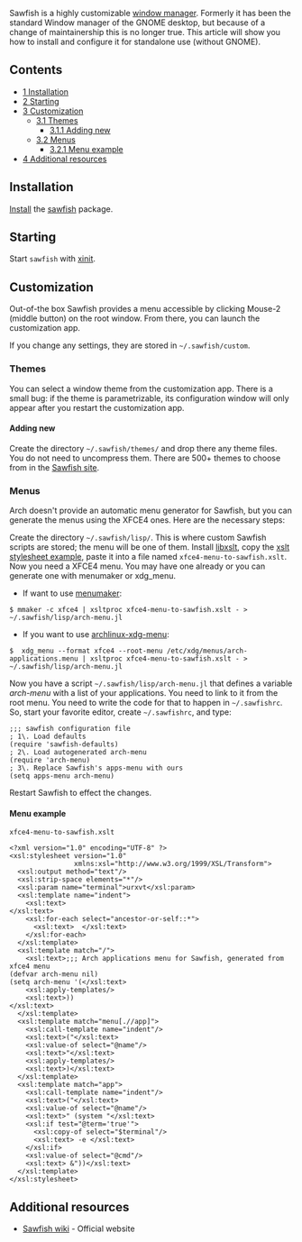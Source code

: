 Sawfish is a highly customizable [window manager](/index.php/Window_manager "Window manager"). Formerly it has been the standard Window manager of the GNOME desktop, but because of a change of maintainership this is no longer true. This article will show you how to install and configure it for standalone use (without GNOME).

## Contents

*   [1 Installation](#Installation)
*   [2 Starting](#Starting)
*   [3 Customization](#Customization)
    *   [3.1 Themes](#Themes)
        *   [3.1.1 Adding new](#Adding_new)
    *   [3.2 Menus](#Menus)
        *   [3.2.1 Menu example](#Menu_example)
*   [4 Additional resources](#Additional_resources)

## Installation

[Install](/index.php/Install "Install") the [sawfish](https://aur.archlinux.org/packages/sawfish/) package.

## Starting

Start `sawfish` with [xinit](/index.php/Xinit "Xinit").

## Customization

Out-of-the box Sawfish provides a menu accessible by clicking Mouse-2 (middle button) on the root window. From there, you can launch the customization app.

If you change any settings, they are stored in `~/.sawfish/custom`.

### Themes

You can select a window theme from the customization app. There is a small bug: if the theme is parametrizable, its configuration window will only appear after you restart the customization app.

#### Adding new

Create the directory `~/.sawfish/themes/` and drop there any theme files. You do not need to uncompress them. There are 500+ themes to choose from in the [Sawfish site](http://sawfish.wikia.com/wiki/Themes).

### Menus

Arch doesn't provide an automatic menu generator for Sawfish, but you can generate the menus using the XFCE4 ones. Here are the necessary steps:

Create the directory `~/.sawfish/lisp/`. This is where custom Sawfish scripts are stored; the menu will be one of them. Install [libxslt](https://www.archlinux.org/packages/?name=libxslt), copy the [xslt stylesheet example](#Menu_example), paste it into a file named `xfce4-menu-to-sawfish.xslt`. Now you need a XFCE4 menu. You may have one already or you can generate one with menumaker or xdg_menu.

*   If want to use [menumaker](https://www.archlinux.org/packages/?name=menumaker):

```
$ mmaker -c xfce4 | xsltproc xfce4-menu-to-sawfish.xslt - > ~/.sawfish/lisp/arch-menu.jl

```

*   If you want to use [archlinux-xdg-menu](https://www.archlinux.org/packages/?name=archlinux-xdg-menu):

```
$  xdg_menu --format xfce4 --root-menu /etc/xdg/menus/arch-applications.menu | xsltproc xfce4-menu-to-sawfish.xslt - > ~/.sawfish/lisp/arch-menu.jl

```

Now you have a script `~/.sawfish/lisp/arch-menu.jl` that defines a variable *arch-menu* with a list of your applications. You need to link to it from the root menu. You need to write the code for that to happen in `~/.sawfishrc`. So, start your favorite editor, create `~/.sawfishrc`, and type:

```
;;; sawfish configuration file
; 1\. Load defaults
(require 'sawfish-defaults)
; 2\. Load autogenerated arch-menu
(require 'arch-menu)
; 3\. Replace Sawfish's apps-menu with ours
(setq apps-menu arch-menu)

```

Restart Sawfish to effect the changes.

#### Menu example

 `xfce4-menu-to-sawfish.xslt` 
```
<?xml version="1.0" encoding="UTF-8" ?>
<xsl:stylesheet version="1.0"
                xmlns:xsl="http://www.w3.org/1999/XSL/Transform">
  <xsl:output method="text"/>
  <xsl:strip-space elements="*"/>
  <xsl:param name="terminal">urxvt</xsl:param>
  <xsl:template name="indent">
    <xsl:text>
</xsl:text>
    <xsl:for-each select="ancestor-or-self::*">
      <xsl:text>  </xsl:text>
    </xsl:for-each>
  </xsl:template>
  <xsl:template match="/">
    <xsl:text>;;; Arch applications menu for Sawfish, generated from xfce4 menu
(defvar arch-menu nil)
(setq arch-menu '(</xsl:text>
    <xsl:apply-templates/>
    <xsl:text>))
</xsl:text>
  </xsl:template>
  <xsl:template match="menu[.//app]">
    <xsl:call-template name="indent"/>
    <xsl:text>("</xsl:text>
    <xsl:value-of select="@name"/>
    <xsl:text>"</xsl:text>
    <xsl:apply-templates/>
    <xsl:text>)</xsl:text>
  </xsl:template>
  <xsl:template match="app">
    <xsl:call-template name="indent"/>
    <xsl:text>("</xsl:text>
    <xsl:value-of select="@name"/>
    <xsl:text>" (system "</xsl:text>
    <xsl:if test="@term='true'">
      <xsl:copy-of select="$terminal"/>
      <xsl:text> -e </xsl:text>
    </xsl:if>
    <xsl:value-of select="@cmd"/>    
    <xsl:text> &"))</xsl:text>
  </xsl:template>
</xsl:stylesheet>

```

## Additional resources

*   [Sawfish wiki](http://sawfish.wikia.com/wiki/Main_Page) - Official website
